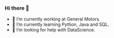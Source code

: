 ### Hi there 👋

- 🔭 I’m currently working at General Motors.
- 🌱 I’m currently learning Python, Java and SQL.
- 🤔 I’m looking for help with DataScience.

